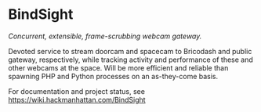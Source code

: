 # BindSight

_Concurrent, extensible, frame-scrubbing webcam gateway._

Devoted service to stream doorcam and spacecam to Bricodash and public
gateway, respectively, while tracking activity and performance of these
and other webcams at the space. Will be more efficient and reliable than
spawning PHP and Python processes on an as-they-come basis.

For documentation and project status,
see https://wiki.hackmanhattan.com/BindSight
